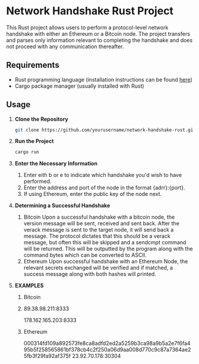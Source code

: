 # Network Handshake Rust Project

This Rust project allows users to perform a protocol-level network handshake with either an Ethereum or a Bitcoin node. The project transfers and parses only information relevant to completing the handshake and does not proceed with any communication thereafter.

## Requirements
- Rust programming language (installation instructions can be found [here](https://www.rust-lang.org/tools/install))
- Cargo package manager (usually installed with Rust)

## Usage

1. **Clone the Repository**

   ```bash
   git clone https://github.com/yourusername/network-handshake-rust.git
   ```
2. **Run the Project**
    ```bash
   cargo run
   ```
3. **Enter the Necessary Information**
    1. Enter eith b or e to indicate which handshake you'd wish to have performed.
    2. Enter the address and port of the node in the format {adrr}:{port}.
    3. If using Ethereum, enter the public key of the node next.
4. **Determining a Successful Handshake**
    1. Bitcoin
        Upon a successful handshake with a bitcoin node, the version message will be sent, received and sent back. After the verack message is sent to the target node, it will send back a message. The protocol dictates that this should be a verack message, but often this will be skipped and a sendcmpt command will be returned. This will be outputted by the program along with the command bytes which can be converted to ASCII.
    2. Ethereum
        Upon successful handshake with an Ethereum Node, the relevant secrets exchanged will be verified and if matched, a success message along with both hashes will printed.
5. **EXAMPLES**
   1. Bitcoin
   2. 
      89.38.98.211:8333
      
      178.162.165.203:8333
      
   3. Ethereum
      
         000314fd109a892573fe8ca8adfd2ed2a5259b3ca98a9b5a2e7f6fa495b5f258565861bf378cb4c2f250a06d9aa008d770c9c87a7364ae25fb3f29fa92af375f 23.92.70.178:30304
